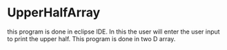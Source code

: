 # UpperHalfArray
this program is done in eclipse IDE. In this the user will enter the user input to print the upper half. This program is done in two D array.
